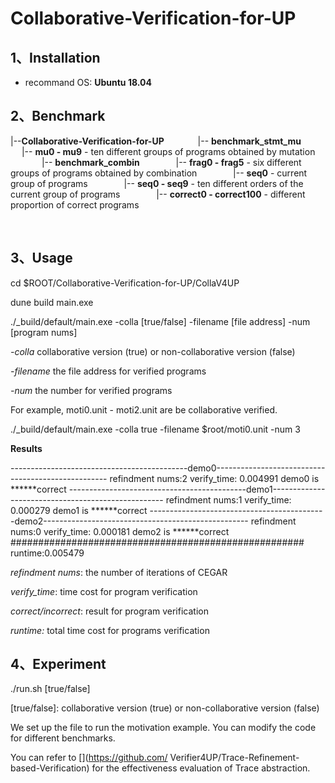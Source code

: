 # Collaborative-Verification-for-UP

## 1、Installation

- recommand OS: **Ubuntu 18.04**

## 2、Benchmark

|--**Collaborative-Verification-for-UP**
     |-- **benchmark_stmt_mu** 
                  |-- **mu0 - mu9**  - ten different groups of programs obtained by mutation
     |-- **benchmark_combin** 
                  |-- **frag0 - frag5**  - six different groups of programs obtained by combination
                           |-- **seq0**  -  current group of programs
                           |-- **seq0 - seq9**  - ten different orders of the current group of programs
                           |-- **correct0 - correct100**  -  different proportion of correct programs

​               

## 3、Usage

cd  $ROOT/Collaborative-Verification-for-UP/CollaV4UP

dune  build main.exe

./_build/default/main.exe  -colla [true/false]  -filename  [file address]   -num [program nums]



*-colla*     collaborative version (true)  or  non-collaborative version (false)

*-filename*    the file address for verified programs

*-num*    the number for verified programs

For example,  moti0.unit - moti2.unit are be collaborative verified.

./_build/default/main.exe  -colla true  -filename  $root/moti0.unit   -num 3

**Results**

--------------------------------------------demo0---------------------------------------------------
refindment nums:2
verify_time: 0.004991
demo0 is ******correct
--------------------------------------------demo1---------------------------------------------------
refindment nums:1
verify_time: 0.000279
demo1 is ******correct
--------------------------------------------demo2---------------------------------------------------
refindment nums:0
verify_time: 0.000181
demo2 is ******correct
#####################################################
runtime:0.005479

*refindment nums*: the number of iterations of CEGAR

*verify_time*:  time cost for program verification

*correct/incorrect*: result for program verification

*runtime:*  total time cost for programs verification

## 4、Experiment

./run.sh  [true/false]

[true/false]:  collaborative version (true)  or  non-collaborative version (false)

We set up the file to run the motivation example. You can modify the code for different benchmarks. 

You can refer to [](https://github.com/
Verifier4UP/Trace-Refinement-based-Verification)  for the effectiveness evaluation of Trace abstraction.
